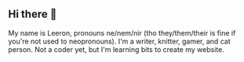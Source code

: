 ## Hi there 👋
My name is Leeron, pronouns ne/nem/nir (tho they/them/their is fine if you're not used to neopronouns).
I'm a writer, knitter, gamer, and cat person. Not a coder yet, but I'm learning bits to create my website.
<!--
**LeeronHeywood/LeeronHeywood** is a ✨ _special_ ✨ repository because its `README.md` (this file) appears on your GitHub profile.

Here are some ideas to get you started:

- 🔭 I’m currently working on ...
- 🌱 I’m currently learning ...
- 👯 I’m looking to collaborate on ...
- 🤔 I’m looking for help with ...
- 💬 Ask me about ...
- 📫 How to reach me: ...
- 😄 Pronouns: ...
- ⚡ Fun fact: ...
-->
